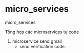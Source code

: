 # micro_services
micro_services

Tổng hợp các microservices tự code

1) microservice send gmail
    + send verification code.
